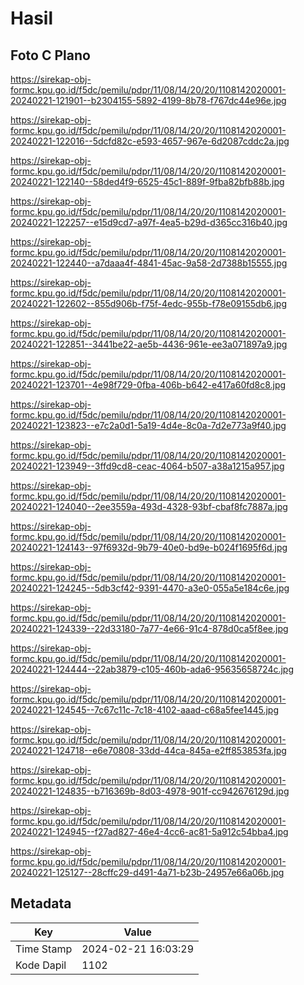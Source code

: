 # Hasil

## Foto C Plano

https://sirekap-obj-formc.kpu.go.id/f5dc/pemilu/pdpr/11/08/14/20/20/1108142020001-20240221-121901--b2304155-5892-4199-8b78-f767dc44e96e.jpg

https://sirekap-obj-formc.kpu.go.id/f5dc/pemilu/pdpr/11/08/14/20/20/1108142020001-20240221-122016--5dcfd82c-e593-4657-967e-6d2087cddc2a.jpg

https://sirekap-obj-formc.kpu.go.id/f5dc/pemilu/pdpr/11/08/14/20/20/1108142020001-20240221-122140--58ded4f9-6525-45c1-889f-9fba82bfb88b.jpg

https://sirekap-obj-formc.kpu.go.id/f5dc/pemilu/pdpr/11/08/14/20/20/1108142020001-20240221-122257--e15d9cd7-a97f-4ea5-b29d-d365cc316b40.jpg

https://sirekap-obj-formc.kpu.go.id/f5dc/pemilu/pdpr/11/08/14/20/20/1108142020001-20240221-122440--a7daaa4f-4841-45ac-9a58-2d7388b15555.jpg

https://sirekap-obj-formc.kpu.go.id/f5dc/pemilu/pdpr/11/08/14/20/20/1108142020001-20240221-122602--855d906b-f75f-4edc-955b-f78e09155db6.jpg

https://sirekap-obj-formc.kpu.go.id/f5dc/pemilu/pdpr/11/08/14/20/20/1108142020001-20240221-122851--3441be22-ae5b-4436-961e-ee3a071897a9.jpg

https://sirekap-obj-formc.kpu.go.id/f5dc/pemilu/pdpr/11/08/14/20/20/1108142020001-20240221-123701--4e98f729-0fba-406b-b642-e417a60fd8c8.jpg

https://sirekap-obj-formc.kpu.go.id/f5dc/pemilu/pdpr/11/08/14/20/20/1108142020001-20240221-123823--e7c2a0d1-5a19-4d4e-8c0a-7d2e773a9f40.jpg

https://sirekap-obj-formc.kpu.go.id/f5dc/pemilu/pdpr/11/08/14/20/20/1108142020001-20240221-123949--3ffd9cd8-ceac-4064-b507-a38a1215a957.jpg

https://sirekap-obj-formc.kpu.go.id/f5dc/pemilu/pdpr/11/08/14/20/20/1108142020001-20240221-124040--2ee3559a-493d-4328-93bf-cbaf8fc7887a.jpg

https://sirekap-obj-formc.kpu.go.id/f5dc/pemilu/pdpr/11/08/14/20/20/1108142020001-20240221-124143--97f6932d-9b79-40e0-bd9e-b024f1695f6d.jpg

https://sirekap-obj-formc.kpu.go.id/f5dc/pemilu/pdpr/11/08/14/20/20/1108142020001-20240221-124245--5db3cf42-9391-4470-a3e0-055a5e184c6e.jpg

https://sirekap-obj-formc.kpu.go.id/f5dc/pemilu/pdpr/11/08/14/20/20/1108142020001-20240221-124339--22d33180-7a77-4e66-91c4-878d0ca5f8ee.jpg

https://sirekap-obj-formc.kpu.go.id/f5dc/pemilu/pdpr/11/08/14/20/20/1108142020001-20240221-124444--22ab3879-c105-460b-ada6-95635658724c.jpg

https://sirekap-obj-formc.kpu.go.id/f5dc/pemilu/pdpr/11/08/14/20/20/1108142020001-20240221-124545--7c67c11c-7c18-4102-aaad-c68a5fee1445.jpg

https://sirekap-obj-formc.kpu.go.id/f5dc/pemilu/pdpr/11/08/14/20/20/1108142020001-20240221-124718--e6e70808-33dd-44ca-845a-e2ff853853fa.jpg

https://sirekap-obj-formc.kpu.go.id/f5dc/pemilu/pdpr/11/08/14/20/20/1108142020001-20240221-124835--b716369b-8d03-4978-901f-cc942676129d.jpg

https://sirekap-obj-formc.kpu.go.id/f5dc/pemilu/pdpr/11/08/14/20/20/1108142020001-20240221-124945--f27ad827-46e4-4cc6-ac81-5a912c54bba4.jpg

https://sirekap-obj-formc.kpu.go.id/f5dc/pemilu/pdpr/11/08/14/20/20/1108142020001-20240221-125127--28cffc29-d491-4a71-b23b-24957e66a06b.jpg


## Metadata

| Key        | Value               |
| ---------- | ------------------- |
| Time Stamp | 2024-02-21 16:03:29 |
| Kode Dapil | 1102                |




